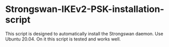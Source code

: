 # Strongswan-IKEv2-PSK-installation-script
This script is designed to automatically install the Strongswan daemon. Use Ubuntu 20.04. On it this script is tested and works well.
